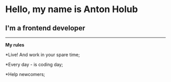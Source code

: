 # Hello, my name is Anton Holub

## I'm a frontend developer

***

**My rules**

*Live! And work in your spare time;

*Every day - is coding day;

*Help newcomers;